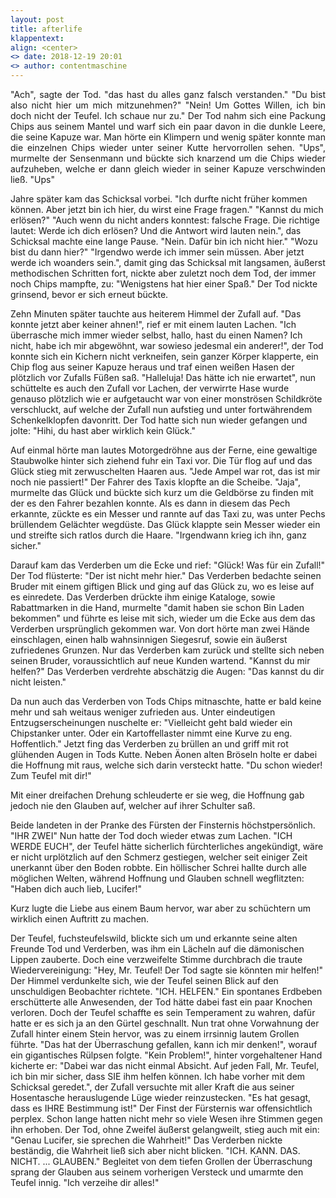 ```yaml
---
layout: post
title: afterlife
klappentext:
align: <center>
<> date: 2018-12-19 20:01
<> author: contentmaschine
---
```


<p align="justify"> "Ach", sagte der Tod. "das hast du alles ganz falsch verstanden." "Du bist also nicht hier um mich mitzunehmen?" "Nein! Um Gottes Willen, ich bin doch nicht der Teufel. Ich schaue nur zu." Der Tod nahm sich eine Packung Chips aus seinem Mantel und warf sich ein paar davon in die dunkle Leere, die seine Kapuze war. Man hörte ein Klimpern und wenig später konnte man die einzelnen Chips wieder unter seiner Kutte hervorrollen sehen. "Ups", murmelte der Sensenmann und bückte sich knarzend um die Chips wieder aufzuheben, welche er dann gleich wieder in seiner Kapuze verschwinden ließ. "Ups" 

Jahre später kam das Schicksal vorbei. "Ich durfte nicht früher kommen können. Aber jetzt bin ich hier, du wirst eine Frage fragen." "Kannst du mich erlösen?" "Auch wenn du nicht anders konntest: falsche Frage. Die richtige lautet: Werde ich dich erlösen? Und die Antwort wird lauten nein.", das Schicksal machte eine lange Pause. "Nein. Dafür bin ich nicht hier." "Wozu bist du dann hier?" "Irgendwo werde ich immer sein müssen. Aber jetzt werde ich woanders sein.", damit ging das Schicksal mit langsamen, äußerst methodischen Schritten fort, nickte aber zuletzt noch dem Tod, der immer noch Chips mampfte, zu: "Wenigstens hat hier einer Spaß." Der Tod nickte grinsend, bevor er sich erneut bückte.

Zehn Minuten später tauchte aus heiterem Himmel der Zufall auf. "Das konnte jetzt aber keiner ahnen!", rief er mit einem lauten Lachen. "Ich überrasche mich immer wieder selbst, hallo, hast du einen Namen? Ich nicht, habe ich mir abgewöhnt, war sowieso jedesmal ein anderer!", der Tod konnte sich ein Kichern nicht verkneifen, sein ganzer Körper klapperte, ein Chip flog aus seiner Kapuze heraus und traf einen weißen Hasen der plötzlich vor Zufalls Füßen saß. "Halleluja! Das hätte ich nie erwartet", nun schüttelte es auch den Zufall vor Lachen, der verwirrte Hase wurde genauso plötzlich wie er aufgetaucht war von einer monströsen Schildkröte verschluckt, auf welche der Zufall nun aufstieg und unter fortwährendem Schenkelklopfen davonritt. Der Tod hatte sich nun wieder gefangen und jolte: "Hihi, du hast aber wirklich kein Glück."

Auf einmal hörte man lautes Motorgedröhne aus der Ferne, eine gewaltige Staubwolke hinter sich ziehend fuhr ein Taxi vor. Die Tür flog auf und das Glück stieg mit zerwuschelten Haaren aus. "Jede Ampel war rot, das ist mir noch nie passiert!" Der Fahrer des Taxis klopfte an die Scheibe. "Jaja", murmelte das Glück und bückte sich kurz um die Geldbörse zu finden mit der es den Fahrer bezahlen konnte. Als es dann in diesem das Pech erkannte, zückte es ein Messer und rannte auf das Taxi zu, was unter Pechs brüllendem Gelächter wegdüste. Das Glück klappte sein Messer wieder ein und streifte sich ratlos durch die Haare. "Irgendwann krieg ich ihn, ganz sicher."

Darauf kam das Verderben um die Ecke und rief: "Glück! Was für ein Zufall!" Der Tod flüsterte: "Der ist nicht mehr hier." Das Verderben bedachte seinen Bruder mit einem giftigen Blick und ging auf das Glück zu, wo es leise auf es einredete. Das Verderben drückte ihm einige Kataloge, sowie Rabattmarken in die Hand, murmelte "damit haben sie schon Bin Laden bekommen" und führte es leise mit sich, wieder um die Ecke aus dem das Verderben ursprünglich gekommen war. Von dort hörte man zwei Hände einschlagen, einen halb wahnsinnigen Siegesruf, sowie ein äußerst zufriedenes Grunzen. Nur das Verderben kam zurück und stellte sich neben seinen Bruder, voraussichtlich auf neue Kunden wartend. "Kannst du mir helfen?" Das Verderben verdrehte abschätzig die Augen: "Das kannst du dir nicht leisten."

Da nun auch das Verderben von Tods Chips mitnaschte, hatte er bald keine mehr und sah weitaus weniger zufrieden aus. Unter eindeutigen Entzugserscheinungen nuschelte er: "Vielleicht geht bald wieder ein Chipstanker unter. Oder ein Kartoffellaster nimmt eine Kurve zu eng. Hoffentlich." Jetzt fing das Verderben zu brüllen an und griff mit rot glühenden Augen in Tods Kutte. Neben Äonen alten Bröseln holte er dabei die Hoffnung mit raus, welche sich darin versteckt hatte. "Du schon wieder! Zum Teufel mit dir!"

Mit einer dreifachen Drehung schleuderte er sie weg, die Hoffnung gab jedoch nie den Glauben auf, welcher auf ihrer Schulter saß.

Beide landeten in der Pranke des Fürsten der Finsternis höchstpersönlich. "IHR ZWEI" Nun hatte der Tod doch wieder etwas zum Lachen. "ICH WERDE EUCH", der Teufel hätte sicherlich fürchterliches angekündigt, wäre er nicht urplötzlich auf den Schmerz gestiegen, welcher seit einiger Zeit unerkannt über den Boden robbte. Ein höllischer Schrei hallte durch alle möglichen Welten, während Hoffnung und Glauben schnell wegflitzten: "Haben dich auch lieb, Lucifer!"

Kurz lugte die Liebe aus einem Baum hervor, war aber zu schüchtern um wirklich einen Auftritt zu machen.

Der Teufel, fuchsteufelswild, blickte sich um und erkannte seine alten Freunde Tod und Verderben, was ihm ein Lächeln auf die dämonischen Lippen zauberte. Doch eine verzweifelte Stimme durchbrach die traute Wiedervereinigung: "Hey, Mr. Teufel! Der Tod sagte sie könnten mir helfen!" Der Himmel verdunkelte sich, wie der Teufel seinen Blick auf den unschuldigen Beobachter richtete. "ICH. HELFEN." Ein spontanes Erdbeben erschütterte alle Anwesenden, der Tod hätte dabei fast ein paar Knochen verloren. Doch der Teufel schaffte es sein Temperament zu wahren, dafür hatte er es sich ja an den Gürtel geschnallt. Nun trat ohne Vorwahnung der Zufall hinter einem Stein hervor, was zu einem irrsinnig lautem Grollen führte. "Das hat der Überraschung gefallen, kann ich mir denken!", worauf ein gigantisches Rülpsen folgte. "Kein Problem!", hinter vorgehaltener Hand kicherte er: "Dabei war das nicht einmal Absicht. Auf jeden Fall, Mr. Teufel, ich bin mir sicher, dass SIE ihm helfen können. Ich habe vorher mit dem Schicksal geredet.", der Zufall versuchte mit aller Kraft die aus seiner Hosentasche herauslugende Lüge wieder reinzustecken. "Es hat gesagt, dass es IHRE Bestimmung ist!" Der Finst der Fürsternis war offensichtlich perplex. Schon lange hatten nicht mehr so viele Wesen ihre Stimmen gegen ihn erhoben. Der Tod, ohne Zweifel äußerst gelangweilt, stieg auch mit ein: "Genau Lucifer, sie sprechen die Wahrheit!" Das Verderben nickte beständig, die Wahrheit ließ sich aber nicht blicken. "ICH. KANN. DAS. NICHT. ... GLAUBEN." Begleitet von dem tiefen Grollen der Überraschung sprang der Glauben aus seinem vorherigen Versteck und umarmte den Teufel innig. "Ich verzeihe dir alles!"
